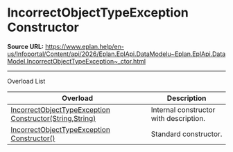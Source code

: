 # IncorrectObjectTypeException Constructor

**Source URL:** https://www.eplan.help/en-us/Infoportal/Content/api/2026/Eplan.EplApi.DataModelu~Eplan.EplApi.DataModel.IncorrectObjectTypeException~_ctor.html

---

Overload List

| Overload | Description |
| --- | --- |
| [IncorrectObjectTypeException Constructor(String,String)](Eplan.EplApi.DataModelu~Eplan.EplApi.DataModel.IncorrectObjectTypeException~_ctor(String,String).html) | Internal constructor with description. |
| [IncorrectObjectTypeException Constructor()](Eplan.EplApi.DataModelu~Eplan.EplApi.DataModel.IncorrectObjectTypeException~_ctor().html) | Standard constructor. |

